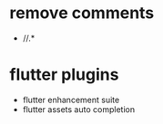 # remove comments
- //.*

# flutter plugins
- flutter enhancement suite
- flutter assets auto completion